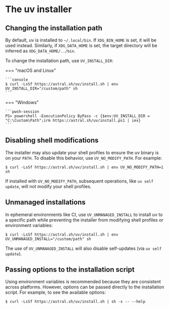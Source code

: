 # The uv installer

## Changing the installation path

By default, uv is installed to `~/.local/bin`. If `XDG_BIN_HOME` is set, it will be used instead.
Similarly, if `XDG_DATA_HOME` is set, the target directory will be inferred as
`XDG_DATA_HOME/../bin`.

To change the installation path, use `UV_INSTALL_DIR`:

=== "macOS and Linux"

    ```console
    $ curl -LsSf https://astral.sh/uv/install.sh | env UV_INSTALL_DIR="/custom/path" sh
    ```

=== "Windows"

    ```pwsh-session
    PS> powershell -ExecutionPolicy ByPass -c {$env:UV_INSTALL_DIR = "C:\Custom\Path";irm https://astral.sh/uv/install.ps1 | iex}
    ```

## Disabling shell modifications

The installer may also update your shell profiles to ensure the uv binary is on your `PATH`. To
disable this behavior, use `UV_NO_MODIFY_PATH`. For example:

```console
$ curl -LsSf https://astral.sh/uv/install.sh | env UV_NO_MODIFY_PATH=1 sh
```

If installed with `UV_NO_MODIFY_PATH`, subsequent operations, like `uv self update`, will not modify
your shell profiles.

## Unmanaged installations

In ephemeral environments like CI, use `UV_UNMANAGED_INSTALL` to install uv to a specific path while
preventing the installer from modifying shell profiles or environment variables:

```console
$ curl -LsSf https://astral.sh/uv/install.sh | env UV_UNMANAGED_INSTALL="/custom/path" sh
```

The use of `UV_UNMANAGED_INSTALL` will also disable self-updates (via `uv self update`).

## Passing options to the installation script

Using environment variables is recommended because they are consistent across platforms. However,
options can be passed directly to the installation script. For example, to see the available
options:

```console
$ curl -LsSf https://astral.sh/uv/install.sh | sh -s -- --help
```
